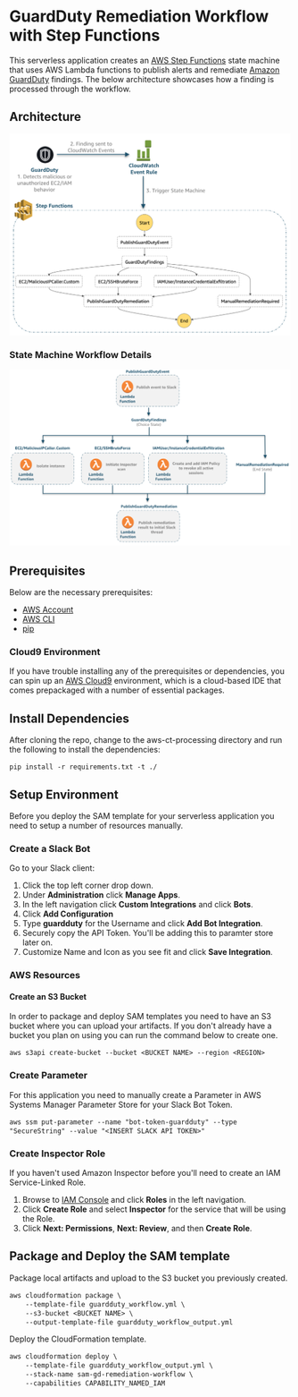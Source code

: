 # GuardDuty Remediation Workflow with Step Functions

This serverless application creates an [AWS Step Functions](https://aws.amazon.com/step-functions/) state machine that uses AWS Lambda functions to publish alerts and remediate [Amazon GuardDuty](https://aws.amazon.com/guardduty/) findings. The below architecture showcases how a finding is processed through the workflow.

## Architecture

![Architecture](images/aws-gd-remediation-arch.png)

### State Machine Workflow Details

![Architecture](images/workflow.png)

## Prerequisites

Below are the necessary prerequisites:

*	[AWS Account](https://aws.amazon.com/premiumsupport/knowledge-center/create-and-activate-aws-account/)
*	[AWS CLI](https://aws.amazon.com/cli/)
*	[pip](https://pypi.org/project/pip/)

### Cloud9 Environment

If you have trouble installing any of the prerequisites or dependencies, you can spin up an [AWS Cloud9](https://aws.amazon.com/cloud9/) environment, which is a cloud-based IDE that comes prepackaged with a number of essential packages.

## Install Dependencies

After cloning the repo, change to the aws-ct-processing directory and run the following to install the dependencies:

```
pip install -r requirements.txt -t ./
```

## Setup Environment

Before you deploy the SAM template for your serverless application you need to setup a number of resources manually.

### Create a Slack Bot

Go to your Slack client:

1. Click the top left corner drop down.
2. Under **Administration** click **Manage Apps**.
3. In the left navigation click **Custom Integrations** and click **Bots**.
4. Click **Add Configuration**
5. Type **guardduty** for the Username and click **Add Bot Integration**.
6. Securely copy the API Token.  You'll be adding this to paramter store later on.
7. Customize Name and Icon as you see fit and click **Save Integration**.

### AWS Resources

#### Create an S3 Bucket

In order to package and deploy SAM templates you need to have an S3 bucket where you can upload your artifacts.  If you don't already have a bucket you plan on using you can run the command below to create one.

```
aws s3api create-bucket --bucket <BUCKET NAME> --region <REGION>
```

### Create Parameter

For this application you need to manually create a Parameter in AWS Systems Manager Parameter Store for your Slack Bot Token.

```
aws ssm put-parameter --name "bot-token-guardduty" --type "SecureString" --value "<INSERT SLACK API TOKEN>"
```

### Create Inspector Role

If you haven't used Amazon Inspector before you'll need to create an IAM Service-Linked Role.

1. Browse to [IAM Console](https://console.aws.amazon.com/iam/home#/home) and click **Roles** in the left navigation.
2. Click **Create Role** and select **Inspector** for the service that will be using the Role.
3. Click **Next: Permissions**, **Next: Review**, and then **Create Role**.

## Package and Deploy the SAM template

Package local artifacts and upload to the S3 bucket you previously created.

```
aws cloudformation package \
    --template-file guardduty_workflow.yml \
    --s3-bucket <BUCKET NAME> \
    --output-template-file guardduty_workflow_output.yml
```

Deploy the CloudFormation template.

```
aws cloudformation deploy \
    --template-file guardduty_workflow_output.yml \
    --stack-name sam-gd-remediation-workflow \
    --capabilities CAPABILITY_NAMED_IAM
```
